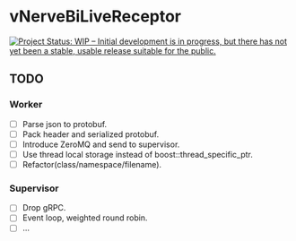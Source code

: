 # vNerveBiLiveReceptor

[![Project Status: WIP – Initial development is in progress, but there has not yet been a stable, usable release suitable for the public.](https://www.repostatus.org/badges/latest/wip.svg)](https://www.repostatus.org/#wip)

## TODO

### Worker

- [ ] Parse json to protobuf.
- [ ] Pack header and serialized protobuf.
- [ ] Introduce ZeroMQ and send to supervisor.
- [ ] Use thread local storage instead of boost::thread_specific_ptr.
- [ ] Refactor(class/namespace/filename).

### Supervisor

- [ ] Drop gRPC.
- [ ] Event loop, weighted round robin.
- [ ] ...
